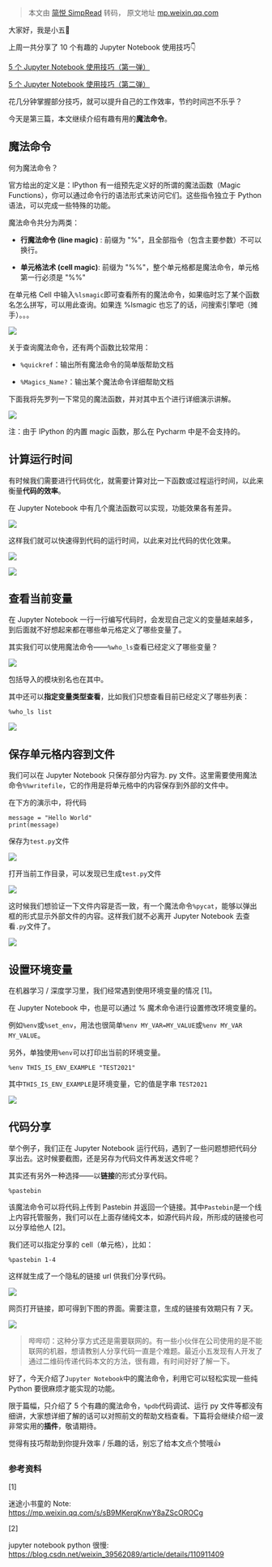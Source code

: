 > 本文由 [简悦 SimpRead](http://ksria.com/simpread/) 转码， 原文地址 [mp.weixin.qq.com](https://mp.weixin.qq.com/s?__biz=MzU5Nzg5ODQ3NQ==&mid=2247517158&idx=2&sn=48c38803cd034c23a316ef126d855a7e&chksm=fe4ea662c9392f7427fdd0ea27b790ee1425f6e16a1fe239968158aaa1f4e037ceb65d78882a&mpshare=1&scene=1&srcid=0724K0JzmnQARwQdl7vnRo0f&sharer_sharetime=1627115806169&sharer_shareid=7fece245937ac96f04f0fb8e1311fff1#rd)

大家好，我是小五🧐

上周一共分享了 10 个有趣的 Jupyter Notebook 使用技巧👇

[5 个 Jupyter Notebook 使用技巧（第一弹）](https://mp.weixin.qq.com/s?__biz=MzU5Nzg5ODQ3NQ==&mid=2247516825&idx=2&sn=51dabe624353eeafaa51ce6f830b2158&scene=21#wechat_redirect)

[5 个 Jupyter Notebook 使用技巧（第二弹）](https://mp.weixin.qq.com/s?__biz=MzU5Nzg5ODQ3NQ==&mid=2247516876&idx=2&sn=6d6885912e9579f4df5ec3bc1f884fff&scene=21#wechat_redirect)

花几分钟掌握部分技巧，就可以提升自己的工作效率，节约时间岂不乐乎？

今天是第三篇，本文继续介绍有趣有用的**魔法命令**。

魔法命令
----

何为魔法命令？

官方给出的定义是：IPython 有一组预先定义好的所谓的魔法函数（Magic Functions），你可以通过命令行的语法形式来访问它们。这些指令独立于 Python 语法，可以完成一些特殊的功能。

魔法命令共分为两类：

*   **行魔法命令 (line magic)** : 前缀为 "%"，且全部指令（包含主要参数）不可以换行。
    
*   **单元格法术 (cell magic)**: 前缀为 "%%"，整个单元格都是魔法命令，单元格第一行必须是 "%%"
    

在单元格 Cell 中输入`%lsmagic`即可查看所有的魔法命令，如果临时忘了某个函数名怎么拼写，可以用此查询。如果连 %lsmagic 也忘了的话，问搜索引擎吧（摊手）。。。

![](https://mmbiz.qpic.cn/mmbiz_png/tXYict40xfLhabrCZtDHLnCA8GXyeXdtCUEgJ5xqbCaqKFXcl18dpySMdp5qL3ZEoos0OrPjhpSDrbscj02uc2A/640?wx_fmt=png)

关于查询魔法命令，还有两个函数比较常用：

*   `%quickref`：输出所有魔法命令的简单版帮助文档
    
*   `%Magics_Name?`：输出某个魔法命令详细帮助文档
    

下面我将先罗列一下常见的魔法函数，并对其中五个进行详细演示讲解。

![](https://mmbiz.qpic.cn/mmbiz_png/tXYict40xfLhabrCZtDHLnCA8GXyeXdtCicfw1kkyibkaLlWt2zvxhu4zxpqPB3s2QnvEzkHfAUjfGYVQnB8jzk4g/640?wx_fmt=png)

注：由于 IPython 的内置 magic 函数，那么在 Pycharm 中是不会支持的。

计算运行时间
------

有时候我们需要进行代码优化，就需要计算对比一下函数或过程运行时间，以此来衡量**代码的效率**。

在 Jupyter Notebook 中有几个魔法函数可以实现，功能效果各有差异。

![](https://mmbiz.qpic.cn/mmbiz_png/tXYict40xfLhabrCZtDHLnCA8GXyeXdtC2Qxx7G5qdSFibz6oVNkhur7NS6AniamiaoeibcOMwLM5sEK8rYB25TDy0w/640?wx_fmt=png)

这样我们就可以快速得到代码的运行时间，以此来对比代码的优化效果。

![](https://mmbiz.qpic.cn/mmbiz_png/tXYict40xfLhabrCZtDHLnCA8GXyeXdtCDty9ehwjicheFd6FWIcUsMWicNTFnWOz7kyoYZUXuws4icG3YFWG4S89Q/640?wx_fmt=png)

![](https://mmbiz.qpic.cn/mmbiz_png/tXYict40xfLhabrCZtDHLnCA8GXyeXdtCCyRzCcvd9RicdU0HbgID7V1KOe4nK61n7VGD4rviaAI4Aqm8ehJtJh7A/640?wx_fmt=png)

查看当前变量
------

在 Jupyter Notebook 一行一行编写代码时，会发现自己定义的变量越来越多，到后面就不好想起来都在哪些单元格定义了哪些变量了。

其实我们可以使用魔法命令——`%who_ls`查看已经定义了哪些变量？

![](https://mmbiz.qpic.cn/mmbiz_png/tXYict40xfLhabrCZtDHLnCA8GXyeXdtCQUicu6QHh0wRzPKX02MCcjwJd1ImFdiaILeCvXwtib03eibKKj25g91KEA/640?wx_fmt=png)

包括导入的模块别名也在其中。

其中还可以**指定变量类型查看**，比如我们只想查看目前已经定义了哪些列表：

```
%who_ls list
```

![](https://mmbiz.qpic.cn/mmbiz_png/tXYict40xfLhabrCZtDHLnCA8GXyeXdtCUxC4X2PnzibMlYOghahXKtfNLMQVkwdvwiblgicpGWymiae3DGrG3Nw0Uw/640?wx_fmt=png)

保存单元格内容到文件
----------

我们可以在 Jupyter Notebook 只保存部分内容为. py 文件。这里需要使用魔法命令`%%writefile`，它的作用是将单元格中的内容保存到外部的文件中。

在下方的演示中，将代码

```
message = "Hello World"
print(message)
```

保存为`test.py`文件

![](https://mmbiz.qpic.cn/mmbiz_png/tXYict40xfLhabrCZtDHLnCA8GXyeXdtC2jKQcnYhqnOU2clEVqAAN3kxCkGvL7ibccZ6DxRkn1NDOlicys1IrrdA/640?wx_fmt=png)

打开当前工作目录，可以发现已生成`test.py`文件

![](https://mmbiz.qpic.cn/mmbiz_png/tXYict40xfLhabrCZtDHLnCA8GXyeXdtCeiaeHmsodEdNYwUg9eR2qUAXwmlf7ibA16gEEia5QNfrPMGzxDuh85zvA/640?wx_fmt=png)

这时候我们想验证一下文件内容是否一致，有一个魔法命令`%pycat`，能够以弹出框的形式显示外部文件的内容。这样我们就不必离开 Jupyter Notebook 去查看`.py`文件了。

![](https://mmbiz.qpic.cn/mmbiz_png/tXYict40xfLhabrCZtDHLnCA8GXyeXdtCMYPepcbCFKeY8w92gqrkClCFKqKFhzabb954CGVJxv8OYO2PTxfrBA/640?wx_fmt=png)

设置环境变量
------

在机器学习 / 深度学习里，我们经常遇到使用环境变量的情况 [1]。

在 Jupyter Notebook 中，也是可以通过 % 魔术命令进行设置修改环境变量的。

例如`%env`或`%set_env`，用法也很简单`%env MY_VAR=MY_VALUE`或`%env MY_VAR MY_VALUE`。

另外，单独使用`%env`可以打印出当前的环境变量。

```
%env THIS_IS_ENV_EXAMPLE "TEST2021"
```

其中`THIS_IS_ENV_EXAMPLE`是环境变量，它的值是字串 `TEST2021`

![](https://mmbiz.qpic.cn/mmbiz_png/tXYict40xfLhabrCZtDHLnCA8GXyeXdtCqWiaS76CStgLojgo2qeqiaZkHZTRGD1fYZmj99UXQFV6PILLVPISXicibA/640?wx_fmt=png)

代码分享
----

举个例子，我们正在 Jupyter Notebook 运行代码，遇到了一些问题想把代码分享出去。这时候要截图，还是另存为代码文件再发送文件呢？

其实还有另外一种选择——以**链接**的形式分享代码。

```
%pastebin
```

该魔法命令可以将代码上传到 Pastebin 并返回一个链接。其中`Pastebin`是一个线上内容托管服务，我们可以在上面存储纯文本，如源代码片段，所形成的链接也可以分享给他人 [2]。

我们还可以指定分享的 cell（单元格），比如：

```
%pastebin 1-4
```

这样就生成了一个隐私的链接 url 供我们分享代码。

![](https://mmbiz.qpic.cn/mmbiz_png/tXYict40xfLhabrCZtDHLnCA8GXyeXdtCUxdqJxn6JVQGtlPpl85gC9kwMaMqlRxRIN8aiaj8uJiaaEEYSws4ia9ZA/640?wx_fmt=png)

网页打开链接，即可得到下图的界面。需要注意，生成的链接有效期只有 7 天。

![](https://mmbiz.qpic.cn/mmbiz_png/tXYict40xfLhabrCZtDHLnCA8GXyeXdtCmt0svBTGBNibdNv8KYqUHGek9RXs6naEnguK38GULREzIueib6CGa2Vw/640?wx_fmt=png)

> 哔哔叨：这种分享方式还是需要联网的。有一些小伙伴在公司使用的是不能联网的机器，想请教别人分享代码一直是个难题。最近小五发现有人开发了通过二维码传递代码本文的方法，很有趣，有时间好好了解一下。

好了，今天介绍了`Jupyter Notebook`中的魔法命令，利用它可以轻松实现一些纯 Python 要很麻烦才能实现的功能。

限于篇幅，只介绍了 5 个有趣的魔法命令，`%pdb`代码调试、运行 py 文件等都没有细讲，大家想详细了解的话可以对照前文的帮助文档查看。下篇将会继续介绍一波非常实用的**插件**，敬请期待。

觉得有技巧帮助到你提升效率 / 乐趣的话，别忘了给本文点个赞哦👍

### 参考资料

[1]

迷途小书童的 Note: https://mp.weixin.qq.com/s/sB9MKerqKnwY8aZScOROCg

[2]

jupyter notebook python 很慢: https://blog.csdn.net/weixin_39562089/article/details/110911409